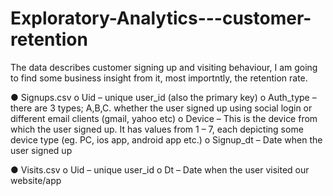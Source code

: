 # Exploratory-Analytics---customer-retention

The data describes customer signing up and visiting behaviour, I am going to find some business insight from it, most importntly, the retention rate.


●	Signups.csv
o	Uid – unique user_id (also the primary key)
o	Auth_type – there are 3 types; A,B,C. whether the user signed up using social login or different email clients (gmail, yahoo etc)
o	Device – This is the device from which the user signed up. It has values from 1 – 7, each depicting some device type (eg. PC, ios app, android app etc.)
o	Signup_dt – Date when the user signed up

●	Visits.csv
o	Uid – unique user_id
o	Dt – Date when the user visited our website/app

